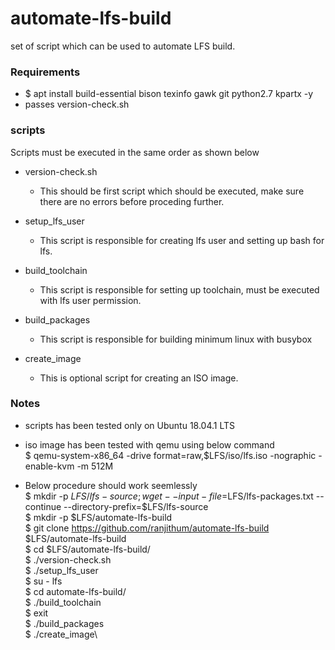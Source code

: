 # automate-lfs-build
set of script which can be used to automate LFS build.

### Requirements

* $ apt install build-essential bison texinfo gawk git python2.7 kpartx -y
* passes version-check.sh

### scripts

Scripts must be executed in the same order as shown below

* version-check.sh
    - This should be first script which should be executed, make sure there are no errors before proceding further.

* setup_lfs_user
    - This script is responsible for creating lfs user and setting up bash for lfs.

* build_toolchain
    - This script is responsible for setting up toolchain, must be executed with lfs user permission.

* build_packages
    - This script is responsible for building minimum linux with busybox

* create_image
    - This is optional script for creating an ISO image.


### Notes

* scripts has been tested only on Ubuntu 18.04.1 LTS

* iso image has been tested with qemu using below command\
$ qemu-system-x86_64 -drive format=raw,$LFS/iso/lfs.iso -nographic -enable-kvm -m 512M

* Below procedure should work seemlessly\
$ mkdir -p $LFS/lfs-source; wget --input-file=$LFS/lfs-packages.txt --continue --directory-prefix=$LFS/lfs-source\
$ mkdir -p $LFS/automate-lfs-build\
$ git clone https://github.com/ranjithum/automate-lfs-build $LFS/automate-lfs-build\
$ cd $LFS/automate-lfs-build/\
$ ./version-check.sh\
$ ./setup_lfs_user\
$ su - lfs\
$ cd automate-lfs-build/\
$ ./build_toolchain\
$ exit\
$ ./build_packages\
$ ./create_image\
